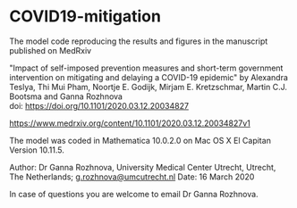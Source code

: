 # COVID19-mitigation

The model code reproducing the results and figures in the manuscript published on MedRxiv

"Impact of self-imposed prevention measures and short-term government intervention on mitigating and delaying a COVID-19 epidemic" by Alexandra Teslya, Thi Mui Pham, Noortje E. Godijk, Mirjam E. Kretzschmar, Martin C.J. Bootsma and Ganna Rozhnova  
doi: https://doi.org/10.1101/2020.03.12.20034827

https://www.medrxiv.org/content/10.1101/2020.03.12.20034827v1

The model was coded in Mathematica 10.0.2.0 on Mac OS X El Capitan Version 10.11.5.

Author: Dr Ganna Rozhnova, University Medical Center Utrecht, Utrecht, The Netherlands; g.rozhnova@umcutrecht.nl
Date: 16 March 2020

In case of questions you are welcome to email Dr Ganna Rozhnova. 
